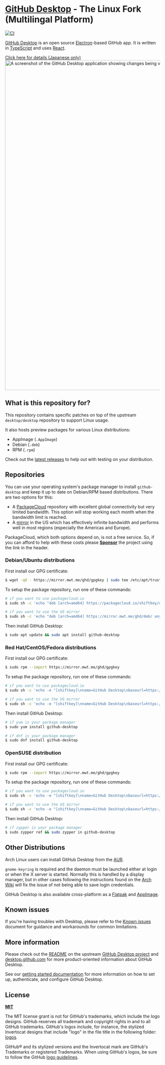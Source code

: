 # [GitHub Desktop](https://desktop.github.com) - The Linux Fork (Multilingal Platform)

[![CI](https://github.com/shiftkey/desktop/actions/workflows/ci.yml/badge.svg)](https://github.com/shiftkey/desktop/actions/workflows/ci.yml)

[GitHub Desktop](https://desktop.github.com/) is an open source [Electron](https://www.electronjs.org/)-based
GitHub app. It is written in [TypeScript](https://www.typescriptlang.org) and
uses [React](https://reactjs.org/).

[Click here for details (Japanese only)](https://github.com/yasuking0304/desktop/wiki)
<picture>
  <source
    srcset="https://user-images.githubusercontent.com/111163564/218298392-b719e5dc-74c3-4f03-acf2-72c975cf126f.png"
    media="(prefers-color-scheme: dark)"
  />
  <img
    width="1072"
    src="https://user-images.githubusercontent.com/111163564/218299136-b5dda126-a4c8-4052-bcd6-5f586d4f4bf1.png"
    alt="A screenshot of the GitHub Desktop application showing changes being viewed and committed with two attributed co-authors"
  />
</picture>

## What is this repository for?

This repository contains specific patches on top of the upstream
`desktop/desktop` repository to support Linux usage.

It also hosts preview packages for various Linux distributions:

 - AppImage (`.AppImage`)
 - Debian (`.deb`)
 - RPM (`.rpm`)

Check out the [latest releases](https://github.com/shiftkey/desktop/releases) to
help out with testing on your distribution.

## Repositories

You can use your operating system's package manager to install `github-desktop` and
keep it up to date on Debian/RPM based distributions. There are two options for this:

* A [PackageCloud](https://packagecloud.io/) repository with excellent global connectivity
  but very limited bandwidth. This option will stop working each month when the bandwidth
  limit is reached.
* A [mirror](https://mattwthomas.com/mirrors/) in the US which has effectively infinite
  bandwidth and performs well in most regions (especially the Americas and Europe).

PackageCloud, which both options depend on, is not a free service. So, if you can afford to
help with these costs please [**Sponsor**](https://github.com/sponsors/shiftkey) the project
using the link in the header.

### Debian/Ubuntu distributions

First install our GPG certificate:

```sh
$ wget -qO - https://mirror.mwt.me/ghd/gpgkey | sudo tee /etc/apt/trusted.gpg.d/shiftkey-desktop.asc > /dev/null
```

To setup the package repository, run one of these commands:

```sh
# if you want to use packagecloud.io
$ sudo sh -c 'echo "deb [arch=amd64] https://packagecloud.io/shiftkey/desktop/any/ any main" > /etc/apt/sources.list.d/packagecloud-shiftkey-desktop.list'

# if you want to use the US mirror
$ sudo sh -c 'echo "deb [arch=amd64] https://mirror.mwt.me/ghd/deb/ any main" > /etc/apt/sources.list.d/packagecloud-shiftkey-desktop.list'
```

Then install GitHub Desktop:

```sh
$ sudo apt update && sudo apt install github-desktop
```

### Red Hat/CentOS/Fedora distributions

First install our GPG certificate:

```sh
$ sudo rpm --import https://mirror.mwt.me/ghd/gpgkey
```

To setup the package repository, run one of these commands:

```sh
# if you want to use packagecloud.io
$ sudo sh -c 'echo -e "[shiftkey]\nname=GitHub Desktop\nbaseurl=https://packagecloud.io/shiftkey/desktop/el/7/\$basearch\nenabled=1\ngpgcheck=0\nrepo_gpgcheck=1\ngpgkey=https://mirror.mwt.me/ghd/gpgkey" > /etc/yum.repos.d/shiftkey-desktop.repo'

# if you want to use the US mirror
$ sudo sh -c 'echo -e "[shiftkey]\nname=GitHub Desktop\nbaseurl=https://mirror.mwt.me/ghd/rpm\nenabled=1\ngpgcheck=0\nrepo_gpgcheck=1\ngpgkey=https://mirror.mwt.me/ghd/gpgkey" > /etc/yum.repos.d/shiftkey-desktop.repo'
```

Then install GitHub Desktop:

```sh
# if yum is your package manager
$ sudo yum install github-desktop

# if dnf is your package manager
$ sudo dnf install github-desktop
```

### OpenSUSE distribution


First install our GPG certificate:

```sh
$ sudo rpm --import https://mirror.mwt.me/ghd/gpgkey
```

To setup the package repository, run one of these commands:

```sh
# if you want to use packagecloud.io
$ sudo sh -c 'echo -e "[shiftkey]\nname=GitHub Desktop\nbaseurl=https://packagecloud.io/shiftkey/desktop/el/7/\$basearch\nenabled=1\ngpgcheck=0\nrepo_gpgcheck=1\ngpgkey=https://mirror.mwt.me/ghd/gpgkey" > /etc/zypp/repos.d/shiftkey-desktop.repo'

# if you want to use the US mirror
$ sudo sh -c 'echo -e "[shiftkey]\nname=GitHub Desktop\nbaseurl=https://mirror.mwt.me/ghd/rpm\nenabled=1\ngpgcheck=0\nrepo_gpgcheck=1\ngpgkey=https://mirror.mwt.me/ghd/gpgkey" > /etc/zypp/repos.d/shiftkey-desktop.repo'
```

Then install GitHub Desktop:

```sh
# if zypper is your package manager
$ sudo zypper ref && sudo zypper in github-desktop
```

## Other Distributions

Arch Linux users can install GitHub Desktop from the
[AUR](https://aur.archlinux.org/packages/github-desktop-bin/).

`gnome-keyring` is required and the daemon must be launched either at login or when the X server is started. Normally this is handled by a display manager, but in other cases following the instructions found on the [Arch Wiki](https://wiki.archlinux.org/index.php/GNOME/Keyring#Using_the_keyring_outside_GNOME) will fix the issue of not being able to save login credentials.

GitHub Desktop is also available cross-platform as a [Flatpak](https://github.com/flathub/io.github.shiftey.Desktop) and [AppImage](https://appimage.github.io/GitHubDesktop/).

## Known issues

If you're having troubles with Desktop, please refer to the [Known issues](docs/known-issues.md#linux)
document for guidance and workarounds for common limitations.

## More information

Please check out the [README](https://github.com/desktop/desktop#github-desktop)
on the upstream [GitHub Desktop project](https://github.com/desktop/desktop) and
[desktop.github.com](https://desktop.github.com) for more product-oriented
information about GitHub Desktop.

See our [getting started documentation](https://docs.github.com/en/desktop/installing-and-configuring-github-desktop/overview/getting-started-with-github-desktop) for more information on how to set up, authenticate, and configure GitHub Desktop.

## License

**[MIT](LICENSE)**

The MIT license grant is not for GitHub's trademarks, which include the logo
designs. GitHub reserves all trademark and copyright rights in and to all
GitHub trademarks. GitHub's logos include, for instance, the stylized
Invertocat designs that include "logo" in the file title in the following
folder: [logos](app/static/logos).

GitHub® and its stylized versions and the Invertocat mark are GitHub's
Trademarks or registered Trademarks. When using GitHub's logos, be sure to
follow the GitHub [logo guidelines](https://github.com/logos).
